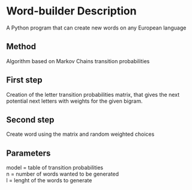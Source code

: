 # Word-builder Description
A Python program that can create new words on any European language

## Method
Algorithm based on Markov Chains transition probabilities

## First step
Creation of the letter transition probabilities matrix, that gives the next potential next letters with weights for the given bigram.

## Second step
Create word using the matrix and random weighted choices 

## Parameters
model = table of transition probabilities\
n = number of words wanted to be generated\
l = lenght of the words to generate
